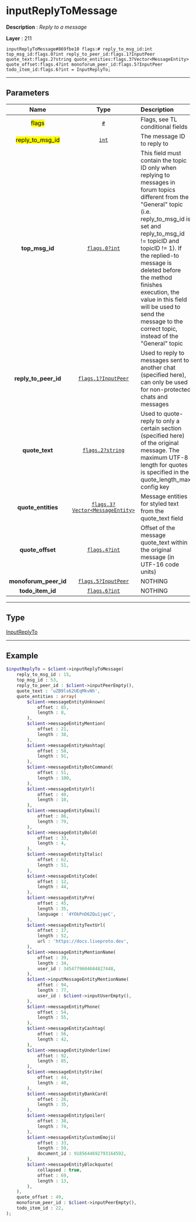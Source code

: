# inputReplyToMessage

**Description** : *Reply to a message*

**Layer** : 211

```tl
inputReplyToMessage#869fbe10 flags:# reply_to_msg_id:int top_msg_id:flags.0?int reply_to_peer_id:flags.1?InputPeer quote_text:flags.2?string quote_entities:flags.3?Vector<MessageEntity> quote_offset:flags.4?int monoforum_peer_id:flags.5?InputPeer todo_item_id:flags.6?int = InputReplyTo;
```

---

## Parameters

| Name | Type | Description |
| :---: | :---: | :--- |
| <mark>flags</mark> | [`#`](type/#) | Flags, see TL conditional fields |
| <mark>reply_to_msg_id</mark> | [`int`](type/int) | The message ID to reply to |
| **top_msg_id** | [`flags.0?int`](type/int) | This field must contain the topic ID only when replying to messages in forum topics different from the "General" topic (i.e. reply_to_msg_id is set and reply_to_msg_id != topicID and topicID != 1).  If the replied-to message is deleted before the method finishes execution, the value in this field will be used to send the message to the correct topic, instead of the "General" topic |
| **reply_to_peer_id** | [`flags.1?InputPeer`](type/InputPeer) | Used to reply to messages sent to another chat (specified here), can only be used for non-protected chats and messages |
| **quote_text** | [`flags.2?string`](type/string) | Used to quote-reply to only a certain section (specified here) of the original message. The maximum UTF-8 length for quotes is specified in the quote_length_max config key |
| **quote_entities** | [`flags.3?Vector<MessageEntity>`](type/MessageEntity) | Message entities for styled text from the quote_text field |
| **quote_offset** | [`flags.4?int`](type/int) | Offset of the message quote_text within the original message (in UTF-16 code units) |
| **monoforum_peer_id** | [`flags.5?InputPeer`](type/InputPeer) | NOTHING |
| **todo_item_id** | [`flags.6?int`](type/int) | NOTHING |

---

## Type

[InputReplyTo](type/InputReplyTo)

---

## Example

```php
$inputReplyTo = $client->inputReplyToMessage(
	reply_to_msg_id : 15,
	top_msg_id : 53,
	reply_to_peer_id : $client->inputPeerEmpty(),
	quote_text : 'uZB9ls62UEqMkvNh',
	quote_entities : array(
		$client->messageEntityUnknown(
			offset : 85,
			length : 8,
		),
		$client->messageEntityMention(
			offset : 21,
			length : 38,
		),
		$client->messageEntityHashtag(
			offset : 58,
			length : 91,
		),
		$client->messageEntityBotCommand(
			offset : 51,
			length : 100,
		),
		$client->messageEntityUrl(
			offset : 40,
			length : 10,
		),
		$client->messageEntityEmail(
			offset : 86,
			length : 79,
		),
		$client->messageEntityBold(
			offset : 33,
			length : 4,
		),
		$client->messageEntityItalic(
			offset : 62,
			length : 51,
		),
		$client->messageEntityCode(
			offset : 12,
			length : 44,
		),
		$client->messageEntityPre(
			offset : 45,
			length : 35,
			language : '4YOkPnD6ZQu1jqeC',
		),
		$client->messageEntityTextUrl(
			offset : 17,
			length : 52,
			url : 'https://docs.liveproto.dev',
		),
		$client->messageEntityMentionName(
			offset : 39,
			length : 34,
			user_id : 3454779604684827448,
		),
		$client->inputMessageEntityMentionName(
			offset : 94,
			length : 77,
			user_id : $client->inputUserEmpty(),
		),
		$client->messageEntityPhone(
			offset : 54,
			length : 55,
		),
		$client->messageEntityCashtag(
			offset : 56,
			length : 42,
		),
		$client->messageEntityUnderline(
			offset : 92,
			length : 85,
		),
		$client->messageEntityStrike(
			offset : 44,
			length : 40,
		),
		$client->messageEntityBankCard(
			offset : 26,
			length : 35,
		),
		$client->messageEntitySpoiler(
			offset : 38,
			length : 74,
		),
		$client->messageEntityCustomEmoji(
			offset : 33,
			length : 59,
			document_id : 9185644692793164592,
		),
		$client->messageEntityBlockquote(
			collapsed : true,
			offset : 69,
			length : 13,
		),
	),
	quote_offset : 49,
	monoforum_peer_id : $client->inputPeerEmpty(),
	todo_item_id : 22,
);
```
